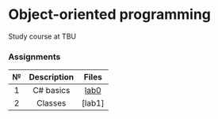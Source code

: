 # Object-oriented programming
Study course at TBU

### Assignments ###
| № | Description | Files |
|:-:|:-:|:-:|
| 1 | C# basics | [lab0](https://github.com/alenavee/AE2OP_OOP/tree/main/Assignment_0) |
| 2 | Classes |[lab1] |

